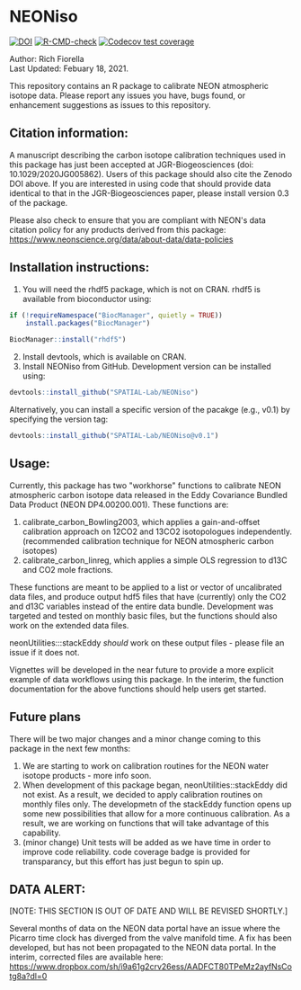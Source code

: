 # NEONiso

<!-- badges: start -->
  [![DOI](https://zenodo.org/badge/188347333.svg)](https://zenodo.org/badge/latestdoi/188347333)
  [![R-CMD-check](https://github.com/SPATIAL-Lab/NEONiso/workflows/R-CMD-check/badge.svg)](https://github.com/SPATIAL-Lab/NEONiso/actions)
  [![Codecov test coverage](https://codecov.io/gh/SPATIAL-Lab/NEONiso/branch/master/graph/badge.svg)](https://codecov.io/gh/SPATIAL-Lab/NEONiso?branch=master)
<!-- badges: end -->

Author: Rich Fiorella \
Last Updated: Febuary 18, 2021.

This repository contains an R package to calibrate NEON atmospheric isotope data. 
Please report any issues you have, bugs found, or enhancement suggestions as issues to this repository.

## Citation information:
A manuscript describing the carbon isotope calibration techniques used in this package has just been accepted at JGR-Biogeosciences (doi: 10.1029/2020JG005862). Users of this package should also cite the Zenodo DOI above. If you are interested in using code that should provide data identical to that in the JGR-Biogeosciences paper, please install version 0.3 of the package. 

Please also check to ensure that you are compliant with NEON's data citation policy for any
products derived from this package: https://www.neonscience.org/data/about-data/data-policies

## Installation instructions:
1) You will need the rhdf5 package, which is not on CRAN. rhdf5 is available from bioconductor using:
```R
if (!requireNamespace("BiocManager", quietly = TRUE))
    install.packages("BiocManager")

BiocManager::install("rhdf5")
```
2) Install devtools, which is available on CRAN.
3) Install NEONiso from GitHub. Development version can be installed using:
```R
devtools::install_github("SPATIAL-Lab/NEONiso")
```
Alternatively, you can install a specific version of the pacakge (e.g., v0.1)
by specifying the version tag:
```R
devtools::install_github("SPATIAL-Lab/NEONiso@v0.1")
```

## Usage:

Currently, this package has two "workhorse" functions to calibrate NEON atmospheric carbon
isotope data released in the Eddy Covariance Bundled Data Product (NEON DP4.00200.001). These functions are:
1) calibrate_carbon_Bowling2003, which applies a gain-and-offset calibration approach on 12CO2 and 13CO2 
isotopologues independently. (recommended calibration technique for NEON atmospheric carbon isotopes)
2) calibrate_carbon_linreg, which applies a simple OLS regression to d13C and CO2 mole fractions.

These functions are meant to be applied to a list or vector of uncalibrated data files, and produce output hdf5 files
that have (currently) only the CO2 and d13C variables instead of the entire data bundle. Development was targeted and 
tested on monthly basic files, but the functions should also work on the extended data files.

neonUtilities:::stackEddy *should* work on these output files - please file an issue if it does not.

Vignettes will be developed in the near future to provide a more explicit example of data workflows using this package.
In the interim, the function documentation for the above functions should help users get started.

## Future plans
There will be two major changes and a minor change coming to this package in the next few months:
1) We are starting to work on calibration routines for the NEON water isotope products - more info soon.
2) When development of this package began, neonUtilities::stackEddy did not exist. As a result, we decided to apply calibration routines on monthly files only. The developmetn of the stackEddy function opens up some new possibilities that allow for a more continuous calibration. As a result, we are working on functions that will take advantage of this capability.
3) (minor change) Unit tests will be added as we have time in order to improve code reliability. code coverage badge is provided for transparancy, but this effort has just begun to spin up.

## DATA ALERT:
[NOTE: THIS SECTION IS OUT OF DATE AND WILL BE REVISED SHORTLY.]

Several months of data on the NEON data portal have an issue where the Picarro time clock has diverged from the valve manifold time. A fix has been developed, but has not been propagated to the NEON data portal. In the interim, corrected files are available here: https://www.dropbox.com/sh/i9a61g2crv26ess/AADFCT80TPeMz2ayfNsCotg8a?dl=0

